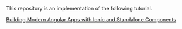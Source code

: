 This repository is an implementation of the following tutorial.

[Building Modern Angular Apps with Ionic and Standalone Components](https://ionic.io/blog/building-angular-apps-with-ionic-and-standalone-components)